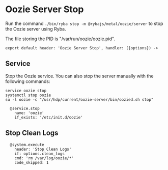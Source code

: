 
# Oozie Server Stop

Run the command `./bin/ryba stop -m @rybajs/metal/oozie/server` to stop the Oozie
server using Ryba.

The file storing the PID is "/var/run/oozie/oozie.pid".

    export default header: 'Oozie Server Stop', handler: ({options}) ->

## Service

Stop the Oozie service. You can also stop the server manually with the
following commands:

```
service oozie stop
systemctl stop oozie
su -l oozie -c "/usr/hdp/current/oozie-server/bin/oozied.sh stop"
```

      @service.stop
        name: 'oozie'
        if_exists: '/etc/init.d/oozie'

## Stop Clean Logs

      @system.execute
        header: 'Stop Clean Logs'
        if: options.clean_logs
        cmd: 'rm /var/log/oozie/*'
        code_skipped: 1
